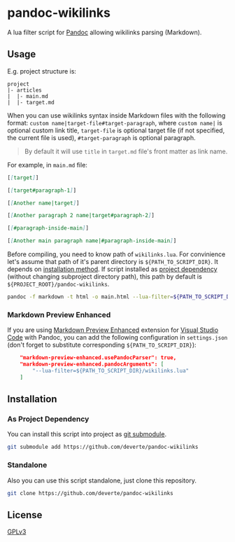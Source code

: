 # pandoc-wikilinks

A lua filter script for [Pandoc](https://pandoc.org/) allowing wikilinks parsing (Markdown).

## Usage

E.g. project structure is:

```
project
|- articles
|  |- main.md
|  |- target.md
```

When you can use wikilinks syntax inside Markdown files with the following format: `custom name|target-file#target-paragraph`, where `custom name|` is optional custom link title, `target-file` is optional target file (if not specified, the current file is used), `#target-paragraph` is optional paragraph.

> By default it will use `title` in `target.md` file's front matter as link name.

For example, in `main.md` file:

```md
[[target]]

[[target#paragraph-1]]

[[Another name|target]]

[[Another paragraph 2 name|target#paragraph-2]]

[[#paragraph-inside-main]]

[[Another main paragraph name|#paragraph-inside-main]]
```

Before compiling, you need to know path of `wikilinks.lua`. For convinience let's assume that path of it's parent directory is `${PATH_TO_SCRIPT_DIR}`. It depends on [installation method](#installation). If script installed as [project dependency](#as-project-dependency) (without changing subproject directory path), this path by default is `${PROJECT_ROOT}/pandoc-wikilinks`.

```sh
pandoc -f markdown -t html -o main.html --lua-filter=${PATH_TO_SCRIPT_DIR}/wikilinks.lua main.md
```

### Markdown Preview Enhanced

If you are using [Markdown Preview Enhanced](https://marketplace.visualstudio.com/items?itemName=shd101wyy.markdown-preview-enhanced) extension for [Visual Studio Code](https://code.visualstudio.com/) with Pandoc, you can add the following configuration in `settings.json` (don't forget to substitute corresponding `${PATH_TO_SCRIPT_DIR}`):

```json
    "markdown-preview-enhanced.usePandocParser": true,
    "markdown-preview-enhanced.pandocArguments": [
        "--lua-filter=${PATH_TO_SCRIPT_DIR}/wikilinks.lua"
    ]
```

## Installation

### As Project Dependency

You can install this script into project as [git submodule](https://git-scm.com/book/en/v2/Git-Tools-Submodules).

```sh
git submodule add https://github.com/deverte/pandoc-wikilinks
```

### Standalone

Also you can use this script standalone, just clone this repository.

```sh
git clone https://github.com/deverte/pandoc-wikilinks
```

## License

[GPLv3](LICENSE)
